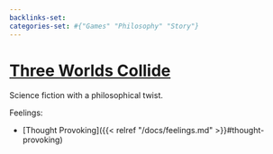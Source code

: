 ```yaml
---
backlinks-set: 
categories-set: #{"Games" "Philosophy" "Story"}
---
```

# [Three Worlds Collide](https://www.lesswrong.com/posts/HawFh7RvDM4RyoJ2d/three-worlds-collide-0-8)

Science fiction with a philosophical twist.

Feelings: 

  - [Thought Provoking]({{< relref "/docs/feelings.md" >}}#thought-provoking)